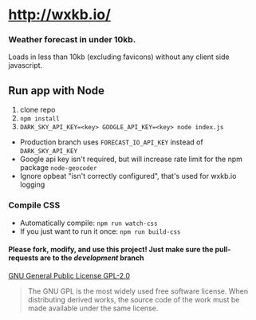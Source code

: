 # http://wxkb.io/
### Weather forecast in under 10kb.
Loads in less than 10kb (excluding favicons) without any client side javascript.

## Run app with Node
1. clone repo
2. `npm install`
3. `DARK_SKY_API_KEY=<key> GOOGLE_API_KEY=<key> node index.js`
  * Production branch uses `FORECAST_IO_API_KEY` instead of `DARK_SKY_API_KEY`
  * Google api key isn't required, but will increase rate limit for the npm package `node-geocoder`
  * Ignore opbeat "isn't correctly configured", that's used for wxkb.io logging


### Compile CSS
* Automatically compile: `npm run watch-css`
* If you just want to run it once: `npm run build-css`



#### Please fork, modify, and use this project! Just make sure the pull-requests are to the _development_ branch
[GNU General Public License GPL-2.0](https://opensource.org/licenses/GPL-2.0)

> The GNU GPL is the most widely used free software license. When distributing derived works, the source code of the work must be made available under the same license.
